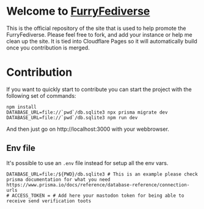 # Welcome to [FurryFediverse](https://furryfediverse.org)

This is the official repository of the site that is used to help promote the FurryFediverse.
Please feel free to fork, and add your instance or help me clean up the site.
It is tied into Cloudflare Pages so it will automatically build once you contribution is merged.

# Contribution

If you want to quickly start to contribute you can start the project with the
following set of commands:

```
npm install
DATABASE_URL=file://`pwd`/db.sqlite3 npx prisma migrate dev
DATABASE_URL=file://`pwd`/db.sqlite3 npm run dev
```

And then just go on http://localhost:3000 with your webbrowser.

## Env file

It's possible to use an `.env` file instead for setup all the env vars.

```
DATABASE_URL=file:/${PWD}/db.sqlite3 # This is an example please check prisma documentation for what you need https://www.prisma.io/docs/reference/database-reference/connection-urls
# ACCESS_TOKEN = # Add here your mastodon token for being able to receive send verification toots
```